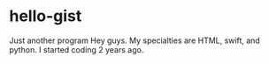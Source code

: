 # hello-gist
Just another program
Hey guys. My specialties are HTML, swift, and python. 
I started coding 2 years ago.
